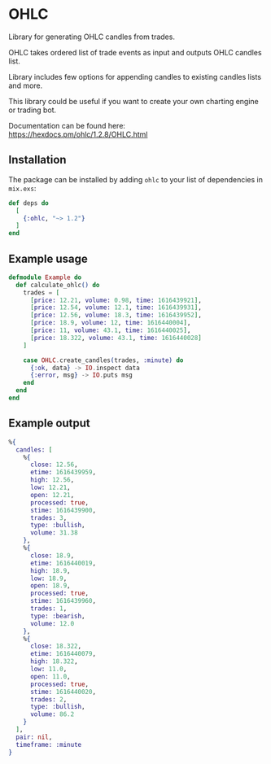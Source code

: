 # OHLC

Library for generating OHLC candles from trades.


OHLC takes ordered list of trade events as input and 
outputs OHLC candles list. 

Library includes few options for appending candles to existing candles lists and more.

This library could be useful if you want to create your own charting engine or trading bot.

Documentation can be found here: https://hexdocs.pm/ohlc/1.2.8/OHLC.html

## Installation

The package can be installed by adding `ohlc` to your
list of dependencies in `mix.exs`:

```elixir
def deps do
  [
    {:ohlc, "~> 1.2"}
  ]
end
```

## Example usage
```elixir
defmodule Example do
  def calculate_ohlc() do
    trades = [
      [price: 12.21, volume: 0.98, time: 1616439921],
      [price: 12.54, volume: 12.1, time: 1616439931],
      [price: 12.56, volume: 18.3, time: 1616439952],
      [price: 18.9, volume: 12, time: 1616440004],
      [price: 11, volume: 43.1, time: 1616440025],
      [price: 18.322, volume: 43.1, time: 1616440028]
    ]

    case OHLC.create_candles(trades, :minute) do
      {:ok, data} -> IO.inspect data
      {:error, msg} -> IO.puts msg
    end
  end
end
```

## Example output
```elixir
%{
  candles: [
    %{
      close: 12.56,
      etime: 1616439959,
      high: 12.56,
      low: 12.21,
      open: 12.21,
      processed: true,
      stime: 1616439900,
      trades: 3,
      type: :bullish,
      volume: 31.38
    },
    %{
      close: 18.9,
      etime: 1616440019,
      high: 18.9,
      low: 18.9,
      open: 18.9,
      processed: true,
      stime: 1616439960,
      trades: 1,
      type: :bearish,
      volume: 12.0
    },
    %{
      close: 18.322,
      etime: 1616440079,
      high: 18.322,
      low: 11.0,
      open: 11.0,
      processed: true,
      stime: 1616440020,
      trades: 2,
      type: :bullish,
      volume: 86.2
    }
  ],
  pair: nil,
  timeframe: :minute
}
```

